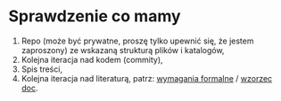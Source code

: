 # Sprawdzenie co mamy

1. Repo (może być prywatne, proszę tylko upewnić się, że jestem zaproszony) ze wskazaną strukturą plików i katalogów,
2. Kolejna iteracja nad kodem (commity),
3. Spis treści,
4. Kolejna iteracja nad literaturą, patrz: [wymagania formalne](https://github.com/wojciech11/se_techniczny_projekt_nowatorski/blob/master/01_wymagania_formalne/13_2021-Zarzadzenie_projekt_inz.pdf) / [wzorzec doc](https://github.com/wojciech11/se_techniczny_projekt_nowatorski/blob/master/01_wymagania_formalne/13_2021-formatka_wzor_projektu_inz.docx).
